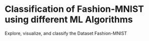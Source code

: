 # Classification of Fashion-MNIST using different ML Algorithms
Explore, visualize, and classify the Dataset Fashion-MNIST
